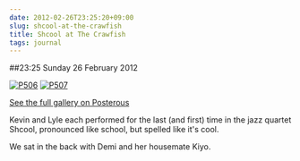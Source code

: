 ```yaml
---
date: 2012-02-26T23:25:20+09:00
slug: shcool-at-the-crawfish
title: Shcool at The Crawfish
tags: journal
---
```


##23:25 Sunday 26 February 2012

[![P506](http://getfile7.posterous.com/getfile/files.posterous.com/thunderrabbit/ysFgmJuenivGrajhrxpmqDrAnttGBxIqwlnHvqFFAjJxiihwqjcvCfCByuCu/p506.jpg.scaled500.jpg)](http://getfile3.posterous.com/getfile/files.posterous.com/thunderrabbit/ysFgmJuenivGrajhrxpmqDrAnttGBxIqwlnHvqFFAjJxiihwqjcvCfCByuCu/p506.jpg.scaled1000.jpg) [![P507](http://getfile6.posterous.com/getfile/files.posterous.com/thunderrabbit/qfexhpfGrhCCtjyzdvBbrccvstAbuDmftIocHgBrmjlEHixCrkgHIxapAuqt/p507.jpg.scaled500.jpg)](http://getfile2.posterous.com/getfile/files.posterous.com/thunderrabbit/qfexhpfGrhCCtjyzdvBbrccvstAbuDmftIocHgBrmjlEHixCrkgHIxapAuqt/p507.jpg.scaled1000.jpg)

[See the full gallery on Posterous](http://stream.robnugen.com/shcool-at-the-crawfish)

Kevin and Lyle each performed for the last (and first) time in the jazz quartet Shcool, pronounced like school, but spelled like it's cool. 

We sat in the back with Demi and her housemate Kiyo.
